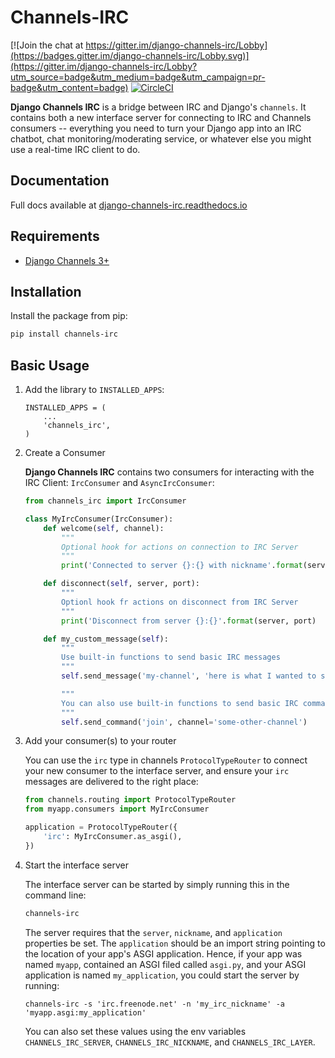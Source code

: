 # Channels-IRC

[![Join the chat at https://gitter.im/django-channels-irc/Lobby](https://badges.gitter.im/django-channels-irc/Lobby.svg)](https://gitter.im/django-channels-irc/Lobby?utm_source=badge&utm_medium=badge&utm_campaign=pr-badge&utm_content=badge)
[![CircleCI](https://circleci.com/gh/AdvocatesInc/django-channels-irc.svg?style=svg)](https://circleci.com/gh/AdvocatesInc/django-channels-irc)

**Django Channels IRC** is a bridge between IRC and Django's `channels`.  It contains both a new interface server for connecting to IRC and Channels consumers -- everything you need to turn your Django app into an IRC chatbot, chat monitoring/moderating service, or whatever else you might use a real-time IRC client to do.

## Documentation

Full docs available at [django-channels-irc.readthedocs.io](https://django-channels-irc.readthedocs.io/en/latest/)

## Requirements

- [Django Channels 3+](https://channels.readthedocs.io/en/latest/)

## Installation

Install the package from pip:

```bash
pip install channels-irc
```

## Basic Usage

1. Add the library to `INSTALLED_APPS`:

    ```
    INSTALLED_APPS = (
        ...
        'channels_irc',
    )
    ```

2. Create a Consumer

    **Django Channels IRC** contains two consumers for interacting with the IRC Client: `IrcConsumer` and `AsyncIrcConsumer`:

    ```python
    from channels_irc import IrcConsumer

    class MyIrcConsumer(IrcConsumer):
        def welcome(self, channel):
            """
            Optional hook for actions on connection to IRC Server
            """
            print('Connected to server {}:{} with nickname'.format(server, port, nickname)

        def disconnect(self, server, port):
            """
            Optionl hook fr actions on disconnect from IRC Server
            """
            print('Disconnect from server {}:{}'.format(server, port)

        def my_custom_message(self):
            """
            Use built-in functions to send basic IRC messages
            """
            self.send_message('my-channel', 'here is what I wanted to say')

            """
            You can also use built-in functions to send basic IRC commands
            """
            self.send_command('join', channel='some-other-channel')
    ```

3. Add your consumer(s) to your router

    You can use the `irc` type in channels `ProtocolTypeRouter` to connect your new consumer to the interface server, and ensure your `irc` messages are delivered to the right place:

    ```python
    from channels.routing import ProtocolTypeRouter
    from myapp.consumers import MyIrcConsumer

    application = ProtocolTypeRouter({
        'irc': MyIrcConsumer.as_asgi(),
    })
    ```

4. Start the interface server

    The interface server can be started by simply running this in the command line:

    ```bash
    channels-irc
    ```

    The server requires that the `server`, `nickname`, and `application` properties be set. The `application` should be an import string pointing to the location of your app's ASGI application. Hence, if your app was named `myapp`, contained an ASGI filed called `asgi.py`, and your ASGI application is named `my_application`, you could start the server by running:

    ```
    channels-irc -s 'irc.freenode.net' -n 'my_irc_nickname' -a 'myapp.asgi:my_application'
    ```

    You can also set these values using the env variables `CHANNELS_IRC_SERVER`, `CHANNELS_IRC_NICKNAME`, and `CHANNELS_IRC_LAYER`.
